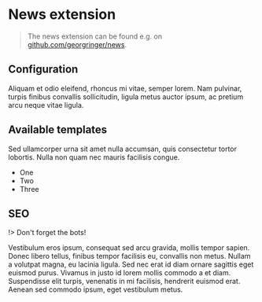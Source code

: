 # News extension

> The news extension can be found e.g. on [github.com/georgringer/news](https://github.com/georgringer/news).

## Configuration

Aliquam et odio eleifend, rhoncus mi vitae, semper lorem.
Nam pulvinar, turpis finibus convallis sollicitudin,
ligula metus auctor ipsum, ac pretium arcu neque vitae ligula.

## Available templates

Sed ullamcorper urna sit amet nulla accumsan, quis consectetur tortor lobortis.
Nulla non quam nec mauris facilisis congue.

- One
- Two
- Three

## SEO

!> Don't forget the bots!

Vestibulum eros ipsum, consequat sed arcu gravida, mollis tempor sapien.
Donec libero tellus, finibus tempor facilisis eu, convallis non metus.
Nullam a volutpat magna, eu lacinia ligula. Sed nec erat id diam ornare sagittis eget euismod purus.
Vivamus in justo id lorem mollis commodo a et diam. Suspendisse elit turpis, venenatis in mi facilisis,
hendrerit euismod erat. Aenean sed commodo ipsum, eget vestibulum metus.
